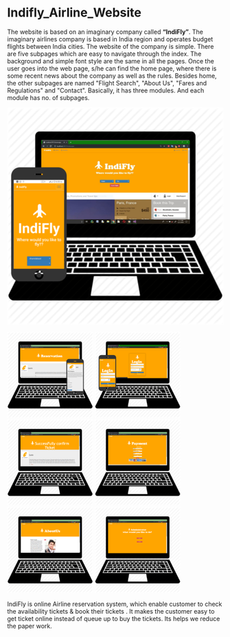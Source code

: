 # Indifly_Airline_Website

The website is based on an imaginary company called <B>“IndiFly”</B>. The imaginary airlines company is based in India region and operates budget flights between India cities. The website of the company is simple. There are five subpages which are easy to navigate through the index. The background and simple font style are the same in all the pages. Once the user goes into the web page, s/he can find the home page, where there is some recent news about the company as well as the rules. Besides home, the other subpages are named "Flight Search", "About Us", "Fares and Regulations" and "Contact".
Basically, it has three modules. And each module has no. of subpages.

<img src="/img/screenshot1.png">

<img src="/img/screenshot9.PNG" width="200"> <img src="/img/screenshot18.PNG" width="200"> 
<img src="/img/screenshot12.PNG" width="200">
<img src="/img/screenshot11.PNG" width="200">
<img src="/img/screenshot13.PNG" width="200"> <img src="/img/screenshot14.PNG" width="200">

  IndiFly is online Airline reservation system, which enable customer to check the availability tickets & book their tickets . It makes the customer easy to get ticket online instead of queue up to buy the tickets. Its helps we reduce  the paper work.
